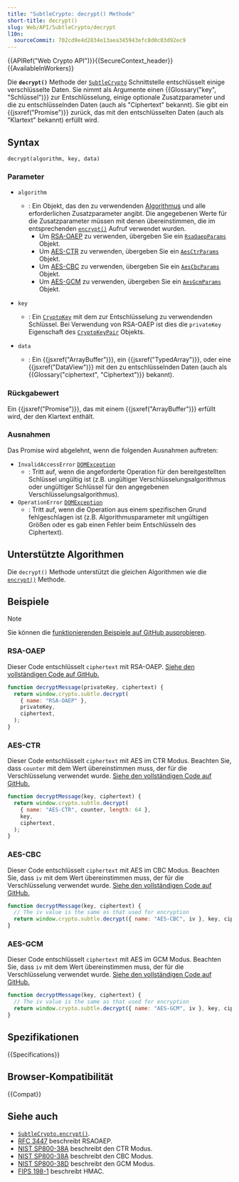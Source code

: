 ```yaml
---
title: "SubtleCrypto: decrypt() Methode"
short-title: decrypt()
slug: Web/API/SubtleCrypto/decrypt
l10n:
  sourceCommit: 702cd9e4d2834e13aea345943efc8d0c03d92ec9
---
```


{{APIRef("Web Crypto API")}}{{SecureContext_header}}{{AvailableInWorkers}}

Die **`decrypt()`** Methode der [`SubtleCrypto`](/de/docs/Web/API/SubtleCrypto) Schnittstelle entschlüsselt einige verschlüsselte Daten. Sie nimmt als Argumente einen {{Glossary("key", "Schlüssel")}} zur Entschlüsselung, einige optionale Zusatzparameter und die zu entschlüsselnden Daten (auch als "Ciphertext" bekannt). Sie gibt ein {{jsxref("Promise")}} zurück, das mit den entschlüsselten Daten (auch als "Klartext" bekannt) erfüllt wird.

## Syntax

```js-nolint
decrypt(algorithm, key, data)
```

### Parameter

- `algorithm`

  - : Ein Objekt, das den zu verwendenden [Algorithmus](#unterstützte_algorithmen) und alle erforderlichen Zusatzparameter angibt. Die angegebenen Werte für die Zusatzparameter müssen mit denen übereinstimmen, die im entsprechenden [`encrypt()`](/de/docs/Web/API/SubtleCrypto/encrypt) Aufruf verwendet wurden.
    - Um [RSA-OAEP](#rsa-oaep) zu verwenden, übergeben Sie ein [`RsaOaepParams`](/de/docs/Web/API/RsaOaepParams) Objekt.
    - Um [AES-CTR](#aes-ctr) zu verwenden, übergeben Sie ein [`AesCtrParams`](/de/docs/Web/API/AesCtrParams) Objekt.
    - Um [AES-CBC](#aes-cbc) zu verwenden, übergeben Sie ein [`AesCbcParams`](/de/docs/Web/API/AesCbcParams) Objekt.
    - Um [AES-GCM](#aes-gcm) zu verwenden, übergeben Sie ein [`AesGcmParams`](/de/docs/Web/API/AesGcmParams) Objekt.

- `key`
  - : Ein [`CryptoKey`](/de/docs/Web/API/CryptoKey) mit dem zur Entschlüsselung zu verwendenden Schlüssel. Bei Verwendung von RSA-OAEP ist dies die `privateKey` Eigenschaft des [`CryptoKeyPair`](/de/docs/Web/API/CryptoKeyPair) Objekts.
- `data`
  - : Ein {{jsxref("ArrayBuffer")}}, ein {{jsxref("TypedArray")}}, oder eine {{jsxref("DataView")}} mit den zu entschlüsselnden Daten (auch als {{Glossary("ciphertext", "Ciphertext")}} bekannt).

### Rückgabewert

Ein {{jsxref("Promise")}}, das mit einem {{jsxref("ArrayBuffer")}} erfüllt wird, der den Klartext enthält.

### Ausnahmen

Das Promise wird abgelehnt, wenn die folgenden Ausnahmen auftreten:

- `InvalidAccessError` [`DOMException`](/de/docs/Web/API/DOMException)
  - : Tritt auf, wenn die angeforderte Operation für den bereitgestellten Schlüssel ungültig ist (z.B. ungültiger Verschlüsselungsalgorithmus oder ungültiger Schlüssel für den angegebenen Verschlüsselungsalgorithmus).
- `OperationError` [`DOMException`](/de/docs/Web/API/DOMException)
  - : Tritt auf, wenn die Operation aus einem spezifischen Grund fehlgeschlagen ist (z.B. Algorithmusparameter mit ungültigen Größen oder es gab einen Fehler beim Entschlüsseln des Ciphertext).

## Unterstützte Algorithmen

Die `decrypt()` Methode unterstützt die gleichen Algorithmen wie die [`encrypt()`](/de/docs/Web/API/SubtleCrypto/encrypt#supported_algorithms) Methode.

## Beispiele

> [!NOTE]
> Sie können die [funktionierenden Beispiele auf GitHub ausprobieren](https://mdn.github.io/dom-examples/web-crypto/encrypt-decrypt/index.html).

### RSA-OAEP

Dieser Code entschlüsselt `ciphertext` mit RSA-OAEP. [Siehe den vollständigen Code auf GitHub.](https://github.com/mdn/dom-examples/blob/main/web-crypto/encrypt-decrypt/rsa-oaep.js)

```js
function decryptMessage(privateKey, ciphertext) {
  return window.crypto.subtle.decrypt(
    { name: "RSA-OAEP" },
    privateKey,
    ciphertext,
  );
}
```

### AES-CTR

Dieser Code entschlüsselt `ciphertext` mit AES im CTR Modus. Beachten Sie, dass `counter` mit dem Wert übereinstimmen muss, der für die Verschlüsselung verwendet wurde. [Siehe den vollständigen Code auf GitHub.](https://github.com/mdn/dom-examples/blob/main/web-crypto/encrypt-decrypt/aes-ctr.js)

```js
function decryptMessage(key, ciphertext) {
  return window.crypto.subtle.decrypt(
    { name: "AES-CTR", counter, length: 64 },
    key,
    ciphertext,
  );
}
```

### AES-CBC

Dieser Code entschlüsselt `ciphertext` mit AES im CBC Modus. Beachten Sie, dass `iv` mit dem Wert übereinstimmen muss, der für die Verschlüsselung verwendet wurde. [Siehe den vollständigen Code auf GitHub.](https://github.com/mdn/dom-examples/blob/main/web-crypto/encrypt-decrypt/aes-cbc.js)

```js
function decryptMessage(key, ciphertext) {
  // The iv value is the same as that used for encryption
  return window.crypto.subtle.decrypt({ name: "AES-CBC", iv }, key, ciphertext);
}
```

### AES-GCM

Dieser Code entschlüsselt `ciphertext` mit AES im GCM Modus. Beachten Sie, dass `iv` mit dem Wert übereinstimmen muss, der für die Verschlüsselung verwendet wurde. [Siehe den vollständigen Code auf GitHub.](https://github.com/mdn/dom-examples/blob/main/web-crypto/encrypt-decrypt/aes-gcm.js)

```js
function decryptMessage(key, ciphertext) {
  // The iv value is the same as that used for encryption
  return window.crypto.subtle.decrypt({ name: "AES-GCM", iv }, key, ciphertext);
}
```

## Spezifikationen

{{Specifications}}

## Browser-Kompatibilität

{{Compat}}

## Siehe auch

- [`SubtleCrypto.encrypt()`](/de/docs/Web/API/SubtleCrypto/encrypt).
- [RFC 3447](https://datatracker.ietf.org/doc/html/rfc3447) beschreibt RSAOAEP.
- [NIST SP800-38A](https://csrc.nist.gov/pubs/sp/800/38/a/final) beschreibt den CTR Modus.
- [NIST SP800-38A](https://csrc.nist.gov/pubs/sp/800/38/a/final) beschreibt den CBC Modus.
- [NIST SP800-38D](https://csrc.nist.gov/pubs/sp/800/38/d/final) beschreibt den GCM Modus.
- [FIPS 198-1](https://csrc.nist.gov/files/pubs/fips/198-1/final/docs/fips-198-1_final.pdf) beschreibt HMAC.
